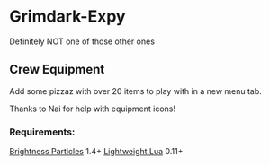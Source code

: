 # Grimdark-Expy
Definitely NOT one of those other ones

## Crew Equipment
Add some pizzaz with over 20 items to play with in a new menu tab.

Thanks to Nai for help with equipment icons!

### Requirements:
[Brightness Particles](https://ftlmultiverse.boards.net/thread/109/library-brightness-particles) 1.4+
[Lightweight Lua](https://github.com/neopryne/lightweight-lua) 0.11+
